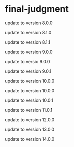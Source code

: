 # final-judgment
update to version 8.0.0

update to version 8.1.0

update to version 8.1.1

update to version 9.0.0

update to versio 9.0.0

update to version 9.0.1

update to version 10.0.0

update to version 10.0.0

update to version 10.0.1

update to version 11.0.1

update to version 12.0.0

update to version 13.0.0

update to version 14.0.0
